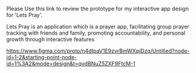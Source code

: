 Please Use this link to review the prototype for my interactive app design for 'Lets Pray'.

Lets Pray is an application which is a prayer app, facilitating group prayer tracking with friends and family, promoting accountability, and
personal growth through interactive features


https://www.figma.com/proto/n4dIpaV1E9zvrBmWXpjDzq/Untitled?node-id=1-2&starting-point-node-id=1%3A2&mode=design&t=qydBNuZ5ZXF9FtcM-1
